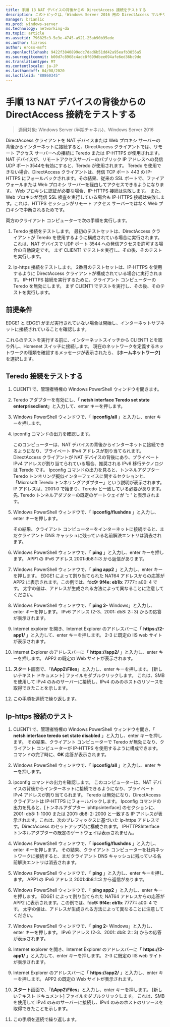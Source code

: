 ```yaml
---
title: 手順 13 NAT デバイスの背後からの DirectAccess 接続をテストする
description: このトピックは、「Windows Server 2016 用の DirectAccess マルチサイト展開のテストラボガイド」の一部です。
manager: brianlic
ms.prod: windows-server
ms.technology: networking-da
ms.topic: article
ms.assetid: 796825c3-5e3e-4745-a921-25ab90b95ede
ms.author: lizross
author: eross-msft
ms.openlocfilehash: 9422f3840899edc7dad6b51dd42a95eafb3856a5
ms.sourcegitcommit: b00d7c8968c4adc8f699dbee694afe6ed36bc9de
ms.translationtype: MT
ms.contentlocale: ja-JP
ms.lasthandoff: 04/08/2020
ms.locfileid: "80860345"
---
```

# <a name="step-13-test-directaccess-connectivity-from-behind-a-nat-device"></a>手順 13 NAT デバイスの背後からの DirectAccess 接続をテストする

>適用対象: Windows Server (半期チャネル)、Windows Server 2016

DirectAccess クライアントを NAT デバイスまたは Web プロキシ サーバーの背後からインターネットに接続すると、DirectAccess クライアントでは、リモート アクセス サーバーへの接続に Teredo または IP-HTTPS が使用されます。 NAT デバイスが、リモートアクセスサーバーのパブリック IP アドレスへの発信 UDP ポート3544を有効にすると、Teredo が使用されます。 Teredo を使用できない場合、DirectAccess クライアントは、発信 TCP ポート 443 の IP-HTTPS にフォールバックされます。その結果、従来の SSL ポートで、ファイアウォールまたは Web プロキシ サーバーを経由してアクセスできるようになります。 Web プロキシに認証が必要な場合、IP-HTTPS 接続は失敗します。 また、Web プロキシが発信 SSL 検査を実行している場合も IP-HTTPS 接続は失敗します。これは、HTTPS セッションがリモート アクセス サーバーではなく Web プロキシで中断されるためです。  
  
両方のクライアント コンピューターで次の手順を実行します。  
  
1. Teredo 接続をテストします。 最初のテストセットは、DirectAccess クライアントが Teredo を使用するように構成されている場合に実行されます。 これは、NAT デバイスで UDP ポート 3544 への発信アクセスを許可する場合の自動設定です。 まず CLIENT1 でテストを実行し、その後、そのテストを実行します。  
  
2. Ip-https 接続をテストします。 2番目のテストセットは、IP-HTTPS を使用するように DirectAccess クライアントが構成されている場合に実行されます。 IP-HTTPS 接続を実行するために、クライアント コンピューターの Teredo を無効にします。 まず CLIENT1 でテストを実行し、その後、そのテストを実行します。  
  
## <a name="prerequisites"></a>前提条件  
EDGE1 と EDGE1 がまだ実行されていない場合は開始し、インターネットサブネットに接続されていることを確認します。  
  
これらのテストを実行する前に、インターネットスイッチから CLIENT1 とを取り外し、Homenet スイッチに接続します。 現在のネットワークを定義するネットワークの種類を確認するメッセージが表示されたら、 **[ホームネットワーク]** を選択します。  
  
## <a name="test-teredo-connectivity"></a><a name="TeredoCLIENT1"></a>Teredo 接続をテストする  
  
1. CLIENT1 で、管理者特権の Windows PowerShell ウィンドウを開きます。  
  
2. Teredo アダプターを有効にし、「 **netsh interface Teredo set state enterpriseclient**」と入力して、enter キーを押します。  
  
3. Windows PowerShell ウィンドウで、「 **ipconfig/all** 」と入力し、enter キーを押します。  
  
4. ipconfig コマンドの出力を確認します。  
  
   このコンピューターは、NAT デバイスの背後からインターネットに接続できるようになり、プライベート IPv4 アドレスが割り当てられます。 DirectAccess クライアントが NAT デバイスの背後にあり、プライベート IPv4 アドレスが割り当てられている場合、推奨される IPv6 移行テクノロジは Teredo です。 Ipconfig コマンドの出力を見ると、トンネルアダプター Teredo トンネリング擬似インターフェイスに関するセクションと、「Microsoft Teredo トンネリングアダプター」という説明が表示されます。 IP アドレスは、2001:0 で始まり、Teredo と一致している必要があります。先. Teredo トンネルアダプターの既定のゲートウェイが ':: ' と表示されます。  
  
5. Windows PowerShell ウィンドウで、「 **ipconfig/flushdns** 」と入力し、enter キーを押します。  
  
   その結果、クライアント コンピューターをインターネットに接続すると、まだクライアント DNS キャッシュに残っている名前解決エントリは消去されます。  
  
6. Windows PowerShell ウィンドウで、「 **ping** 」と入力し、enter キーを押します。 APP1 の IPv6 アドレス 2001:db8:1::3 から返信があります。  
  
7. Windows PowerShell ウィンドウで、「 **ping app2** 」と入力し、enter キーを押します。 EDGE1 によって割り当てられた NAT64 アドレスからの応答が APP2 に表示されます。この例では、fd**c9: 9f4e: eb1b**: 7777:: a00: 4 です。 太字の値は、アドレスが生成される方法によって異なることに注意してください。  
  
8. Windows PowerShell ウィンドウで、「 **ping 2-** Windows」と入力し、enter キーを押します。 IPv6 アドレス (2-3、2001: db8: 2:: 3) からの応答が表示されます。  
  
9. Internet explorer を開き、Internet Explorer のアドレスバーに「 **https://2-app1/** 」と入力して、enter キーを押します。 2-3 に既定の IIS web サイトが表示されます。  
  
10. Internet Explorer のアドレスバーに「 **https://app2/** 」と入力し、enter キーを押します。 APP2 の既定の Web サイトが表示されます。  
  
11. **スタート**画面で、「<strong>\\\App2\Files</strong>」と入力し、enter キーを押します。 [新しいテキスト ドキュメント] ファイルをダブルクリックします。 これは、SMB を使用して IPv4 のみのサーバーに接続し、IPv4 のみのホストのリソースを取得できたことを示します。  
  
12. この手順を連続で繰り返します。  
  
## <a name="test-ip-https-connectivity"></a><a name="IPHTTPS_CLIENT1"></a>Ip-https 接続のテスト  
  
1. CLIENT1 で、管理者特権の Windows PowerShell ウィンドウを開き、「 **netsh interface teredo set state disabled** 」と入力し、enter キーを押します。 その結果、クライアント コンピューターで Teredo が無効になり、クライアント コンピューターが IP-HTTPS を使用するように構成できます。 コマンドの完了時に、**OK** 応答が表示されます。  
  
2. Windows PowerShell ウィンドウで、「 **ipconfig/all** 」と入力し、enter キーを押します。  
  
3. ipconfig コマンドの出力を確認します。 このコンピューターは、NAT デバイスの背後からインターネットに接続できるようになり、プライベート IPv4 アドレスが割り当てられます。 Teredo は無効になり、DirectAccess クライアントは IP-HTTPS にフォールバックします。 Ipconfig コマンドの出力を見ると、[トンネルアダプター iphttpsinterface] のセクションに、2001: db8: 1: 1000 または 2001: db8: 2: 2000 と一致する IP アドレスが表示されます。これは、次のプレフィックスに基づいた ip-https アドレスです。DirectAccess のセットアップ時に構成されます。 IPHTTPSInterface トンネルアダプターの既定のゲートウェイは表示されません。  
  
4. Windows PowerShell ウィンドウで、「 **ipconfig/flushdns** 」と入力し、enter キーを押します。 その結果、クライアント コンピューターを社内ネットワークに接続すると、まだクライアント DNS キャッシュに残っている名前解決エントリは消去されます。  
  
5. Windows PowerShell ウィンドウで、「 **ping** 」と入力し、enter キーを押します。 APP1 の IPv6 アドレス 2001:db8:1::3 から返信があります。  
  
6. Windows PowerShell ウィンドウで、「 **ping app2** 」と入力し、enter キーを押します。 EDGE1 によって割り当てられた NAT64 アドレスからの応答が APP2 に表示されます。この例では、fd**c9: 9f4e: eb1b**: 7777:: a00: 4 です。 太字の値は、アドレスが生成される方法によって異なることに注意してください。  
  
7. Windows PowerShell ウィンドウで、「 **ping 2-** Windows」と入力し、enter キーを押します。 IPv6 アドレス (2-3、2001: db8: 2:: 3) からの応答が表示されます。  
  
8. Internet explorer を開き、Internet Explorer のアドレスバーに「 **https://2-app1/** 」と入力して、enter キーを押します。 2-3 に既定の IIS web サイトが表示されます。  
  
9. Internet Explorer のアドレスバーに「 **https://app2/** 」と入力し、enter キーを押します。 APP2 の既定の Web サイトが表示されます。  
  
10. **スタート**画面で、「<strong>\\\App2\Files</strong>」と入力し、enter キーを押します。 [新しいテキスト ドキュメント] ファイルをダブルクリックします。 これは、SMB を使用して IPv4 のみのサーバーに接続し、IPv4 のみのホストのリソースを取得できたことを示します。  
  
11. この手順を連続で繰り返します。  
  


